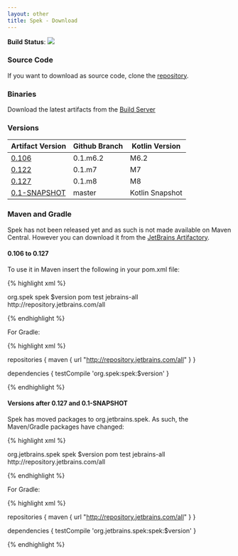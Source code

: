 ```yaml
---
layout: other
title: Spek - Download
---
```


**Build Status**:
<a href="http://teamcity.jetbrains.com/viewType.html?buildTypeId=Spek_BuildAndTests">
<img src="http://teamcity.jetbrains.com/app/rest/builds/buildType:(id:Spek_BuildAndTests)/statusIcon"/>
</a>

### Source Code

If you want to download as source code, clone the [repository](https://github.com/jetbrains/spek}).

### Binaries

Download the latest artifacts from the [Build Server](http://teamcity.jetbrains.com/viewType.html?buildTypeId=Spek_BuildAndTests)

### Versions

| Artifact Version | Github Branch | Kotlin Version |
| ---------------- | ------------- | -------------- |
| [0.106](http://repository.jetbrains.com/simple/spek/org/spek/spek/0.1.106) | 0.1.m6.2 | M6.2 |
| [0.122](http://repository.jetbrains.com/simple/spek/org/spek/spek/0.1.122) | 0.1.m7 | M7 |
| [0.127](http://repository.jetbrains.com/simple/spek/org/spek/spek/0.1.127) | 0.1.m8 | M8 |
| [0.1-SNAPSHOT](http://repository.jetbrains.com/simple/spek/org/spek/spek/0.1-SNAPSHOT) | master | Kotlin Snapshot |

### Maven and Gradle

Spek has not been released yet and as such is not made available on Maven Central. However you can download it from the [JetBrains Artifactory](http://repository.jetbrains.com).

#### 0.106 to 0.127
To use it in Maven insert the following in your pom.xml file:


{% highlight xml %}
 
 <dependency>
    <groupId>org.spek</groupId>
    <artifactId>spek</artifactId>
    <version>$version</version>
    <type>pom</type>
    <scope>test</scope>
 </dependency>

 <repositories>
    <repository>
      <id>jebrains-all</id>
      <url>http://repository.jetbrains.com/all</url>
    </repository>
  </repositories>

{% endhighlight %}


For Gradle:

{% highlight xml %}

repositories {
    maven {
        url "http://repository.jetbrains.com/all"
    }
}

dependencies {
    testCompile 'org.spek:spek:$version'
}

{% endhighlight %}


#### Versions after 0.127 and 0.1-SNAPSHOT

Spek has moved packages to org.jetbrains.spek. As such, the Maven/Gradle packages have changed:

{% highlight xml %}
 
 <dependency>
    <groupId>org.jetbrains.spek</groupId>
    <artifactId>spek</artifactId>
    <version>$version</version>
    <type>pom</type>
    <scope>test</scope>
 </dependency>

 <repositories>
    <repository>
      <id>jebrains-all</id>
      <url>http://repository.jetbrains.com/all</url>
    </repository>
  </repositories>

{% endhighlight %}


For Gradle:

{% highlight xml %}

repositories {
    maven {
        url "http://repository.jetbrains.com/all"
    }
}

dependencies {
    testCompile 'org.jetbrains.spek:spek:$version'
}

{% endhighlight %}
